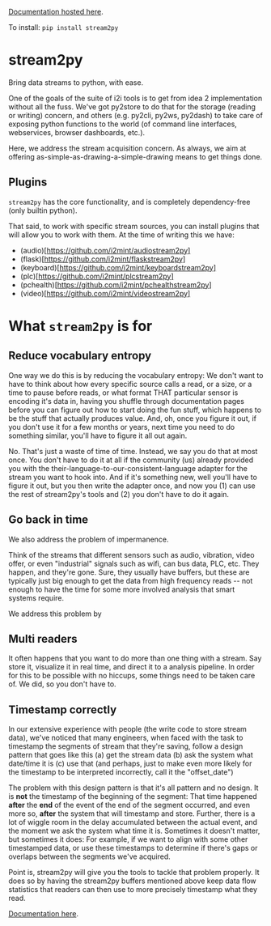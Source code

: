 
[Documentation hosted here](https://i2mint.github.io/stream2py/index.html).

To install: `pip install stream2py`

# stream2py

Bring data streams to python, with ease.

One of the goals of the suite of i2i tools is to get from idea 2 implementation without all the fuss. 
We've got py2store to do that for the storage (reading or writing) concern, 
and others (e.g. py2cli, py2ws, py2dash) to take care of exposing python functions to the world (of command line interfaces, webservices, browser dashboards, etc.).

Here, we address the stream acquisition concern. 
As always, we aim at offering as-simple-as-drawing-a-simple-drawing means to get things done. 

## Plugins

`stream2py` has the core functionality, and is completely dependency-free (only builtin python). 

That said, to work with specific stream sources, you can install plugins that will allow you to work with them. 
At the time of writing this we have:
- (audio)[https://github.com/i2mint/audiostream2py]
- (flask)[https://github.com/i2mint/flaskstream2py]
- (keyboard)[https://github.com/i2mint/keyboardstream2py]
- (plc)[https://github.com/i2mint/plcstream2py]
- (pchealth)[https://github.com/i2mint/pchealthstream2py]
- (video)[https://github.com/i2mint/videostream2py]


# What `stream2py` is for

## Reduce vocabulary entropy

One way we do this is by reducing the vocabulary entropy: 
We don't want to have to think about how every specific source calls a read, or a size, 
or a time to pause before reads, 
or what format THAT particular sensor is encoding it's data in, 
having you shuffle through documentation pages before you can figure out how to start doing 
the fun stuff, 
which happens to be the stuff that actually produces value. And, oh, once you figure it out, 
if you don't use it for a few months or years, next time you need to do something similar, you'll have to figure it all out again.

No. That's just a waste of time of time. Instead, we say you do that at most once. 
You don't have to do it at all if the community (us) already provided you with the their-language-to-our-consistent-language adapter for the stream you want to hook into. And if it's something new, well you'll have to figure it out, but you then write the adapter once, and now you (1) can use the rest of stream2py's tools and (2) you don't have to do it again.

## Go back in time

We also address the problem of impermanence. 

Think of the streams that different sensors such as audio, vibration, video offer, or even "industrial" signals such as wifi, can bus data, PLC, etc. They happen, and they're gone. Sure, they usually have buffers, but these are typically just big enough to get the data from high frequency reads -- not enough to have the time for some more involved analysis that smart systems require. 

We address this problem by 

## Multi readers

It often happens that you want to do more than one thing with a stream. 
Say store it, visualize it in real time, and direct it to a analysis pipeline. 
In order for this to be possible with no hiccups, some things need to be taken care of. 
We did, so you don't have to.

## Timestamp correctly

In our extensive experience with people (the write code to store stream data), 
we've noticed that many engineers, when faced with the task to timestamp the segments of 
stream that they're saving, follow a design pattern that goes like this
(a) get the stream data
(b) ask the system what date/time it is
(c) use that (and perhaps, just to make even more likely for the timestamp to be interpreted 
incorrectly, call it the "offset_date")

The problem with this design pattern is that it's all pattern and no design. 
It is **not** the timestamp of the beginning of the segment: 
That time happened **after** the **end** of the event of the end of the segment occurred, 
and even more so, **after** the system that will timestamp and store. 
Further, there is a lot of wiggle room in the delay accumulated between the actual event, 
and the moment we ask the system what time it is. 
Sometimes it doesn't matter, but sometimes it does: 
For example, if we want to align with some other timestamped data, 
or use these timestamps to determine if there's gaps or overlaps between the segments 
we've acquired.

Point is, stream2py will give you the tools to tackle that problem properly. 
It does so by having the stream2py buffers mentioned above keep data flow statistics that readers can then use to 
more precisely timestamp what they read.

[Documentation here](https://i2mint.github.io/stream2py/index.html).
